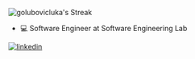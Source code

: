 ![golubovicluka's Streak](https://github-readme-streak-stats.herokuapp.com/?user=golubovicluka&theme=radical&hide_border=false)


- 💻 Software Engineer at Software Engineering Lab


[![linkedin](https://img.shields.io/badge/linkedin-0A66C2?style=for-the-badge&logo=linkedin&logoColor=white)](https://www.linkedin.com/in/lukagolubovic/)
